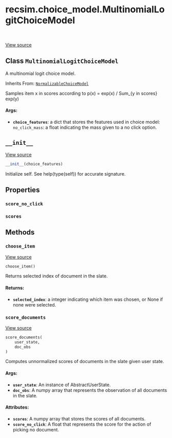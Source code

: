 <div itemscope itemtype="http://developers.google.com/ReferenceObject">
<meta itemprop="name" content="recsim.choice_model.MultinomialLogitChoiceModel" />
<meta itemprop="path" content="Stable" />
<meta itemprop="property" content="score_no_click"/>
<meta itemprop="property" content="scores"/>
<meta itemprop="property" content="__init__"/>
<meta itemprop="property" content="choose_item"/>
<meta itemprop="property" content="score_documents"/>
</div>

# recsim.choice_model.MultinomialLogitChoiceModel

<table class="tfo-notebook-buttons tfo-api" align="left">
</table>

<a target="_blank" href="https://github.com/google-research/recsim/choice_model.py">View
source</a>

## Class `MultinomialLogitChoiceModel`

A multinomial logit choice model.

Inherits From:
[`NormalizableChoiceModel`](../../recsim/choice_model/NormalizableChoiceModel.md)

<!-- Placeholder for "Used in" -->

Samples item x in scores according to p(x) = exp(x) / Sum_{y in scores} exp(y)

#### Args:

*   <b>`choice_features`</b>: a dict that stores the features used in choice
    model: `no_click_mass`: a float indicating the mass given to a no click
    option.

<h2 id="__init__"><code>__init__</code></h2>

<a target="_blank" href="https://github.com/google-research/recsim/choice_model.py">View
source</a>

```python
__init__(choice_features)
```

Initialize self. See help(type(self)) for accurate signature.

## Properties

<h3 id="score_no_click"><code>score_no_click</code></h3>

<h3 id="scores"><code>scores</code></h3>

## Methods

<h3 id="choose_item"><code>choose_item</code></h3>

<a target="_blank" href="https://github.com/google-research/recsim/choice_model.py">View
source</a>

```python
choose_item()
```

Returns selected index of document in the slate.

#### Returns:

*   <b>`selected_index`</b>: a integer indicating which item was chosen, or None
    if none were selected.

<h3 id="score_documents"><code>score_documents</code></h3>

<a target="_blank" href="https://github.com/google-research/recsim/choice_model.py">View
source</a>

```python
score_documents(
    user_state,
    doc_obs
)
```

Computes unnormalized scores of documents in the slate given user state.

#### Args:

*   <b>`user_state`</b>: An instance of AbstractUserState.
*   <b>`doc_obs`</b>: A numpy array that represents the observation of all
    documents in the slate.

#### Attributes:

*   <b>`scores`</b>: A numpy array that stores the scores of all documents.
*   <b>`score_no_click`</b>: A float that represents the score for the action of
    picking no document.
